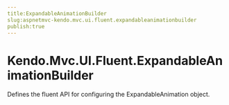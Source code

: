 ```yaml
---
title:ExpandableAnimationBuilder
slug:aspnetmvc-kendo.mvc.ui.fluent.expandableanimationbuilder
publish:true
---
```


# Kendo.Mvc.UI.Fluent.ExpandableAnimationBuilder

Defines the fluent API for configuring the ExpandableAnimation object.